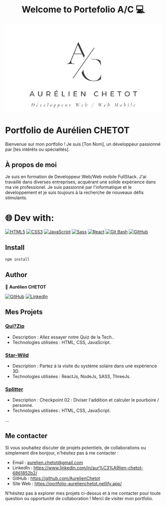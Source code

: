 <h1 align="center">Welcome to Portefolio A/C 💻 </h1>
<p align="center">
  <img src="./src/images/Logo.png" alt="Image d'en-tête">
</p>

# Portfolio de Aurélien CHETOT

Bienvenue sur mon portfolio ! Je suis [Ton Nom], un développeur passionné par [tes intérêts ou spécialités].

## À propos de moi

Je suis en formation de Developpeur Web/Web mobile FullStack. J'ai travaillé dans diverses entreprises, acquérant une solide expérience dans ma vie professionel. Je suis passionné par l'informatique et le developpement et je suis toujours à la recherche de nouveaux défis stimulants.

# 🌐 Dev with:

[![HTML5](https://img.shields.io/badge/HTML5-%23E34F26.svg?style=plastic&logo=html5&logoColor=white)](https://developer.mozilla.org/en-US/docs/Web/Guide/HTML/HTML5)
[![CSS3](https://img.shields.io/badge/CSS3-%231572B6.svg?style=plastic&logo=css3&logoColor=white)](https://developer.mozilla.org/en-US/docs/Web/CSS)
[![JavaScript](https://img.shields.io/badge/JavaScript-%23F7DF1E.svg?style=plastic&logo=javascript&logoColor=black)](https://developer.mozilla.org/en-US/docs/Web/JavaScript)
[![Sass](https://img.shields.io/badge/Sass-%23CC6699.svg?style=plastic&logo=sass&logoColor=white)](https://sass-lang.com/)
[![React](https://img.shields.io/badge/React-%2361DAFB.svg?style=plastic&logo=react&logoColor=white)](https://reactjs.org/)
[![Git Bash](https://img.shields.io/badge/Git%20Bash-%23121011.svg?style=plastic&logo=gnu-bash&logoColor=white)](https://git-scm.com/)
[![GitHub](https://img.shields.io/badge/GitHub-%23121011.svg?style=plastic&logo=github&logoColor=white)](https://github.com/)

## Install

```sh
npm install
```

## Author

👤 **Aurélien CHETOT**

[![GitHub](https://img.shields.io/badge/GitHub-%23121011.svg?style=for-the-badge&logo=github&logoColor=white)](https://github.com/AurelienChetot)
[![LinkedIn](https://img.shields.io/badge/LinkedIn-%230077B5.svg?style=for-the-badge&logo=linkedin&logoColor=white)](https://www.linkedin.com/in/aur%C3%A9lien-chetot-6861852b2/)

## Mes Projets

### [Qui?Zip](https://aurelienchetot.github.io/Projet-1-Team-3/)

- Description : Allez essayer notre Quiz de la Tech..
- Technologies utilisées : HTML, CSS, JavaScript.

### [Star-Wild](https://star-wild.netlify.app/)

- Description : Partez à la visite du système solaire dans une expérience 3D.
- Technologies utilisées : ReactJs, NodeJs, SASS, ThreeJs.

### [Splitter](https://star-wild.netlify.app/)

- Description : Checkpoint 02 : Diviser l'addition et calculer le pourboire / personne.
- Technologies utilisées : HTML, CSS, JavaScript.

...

## Me contacter

Si vous souhaitez discuter de projets potentiels, de collaborations ou simplement dire bonjour, n'hésitez pas à me contacter :

- Email : aurelien.chetot@gmail.com
- LinkedIn : https://www.linkedin.com/in/aur%C3%A9lien-chetot-6861852b2/
- GitHub : https://github.com/AurelienChetot
- Site Web : https://portfolio-aurelienchetot.netlify.app/

N'hésitez pas à explorer mes projets ci-dessus et à me contacter pour toute question ou opportunité de collaboration ! Merci de visiter mon portfolio.
